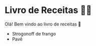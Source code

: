 # Livro de Receitas :woman_cook:

Olá! Bem vindo ao livro de receitas :money_mouth_face:

- Strogonoff de frango
- Pavê